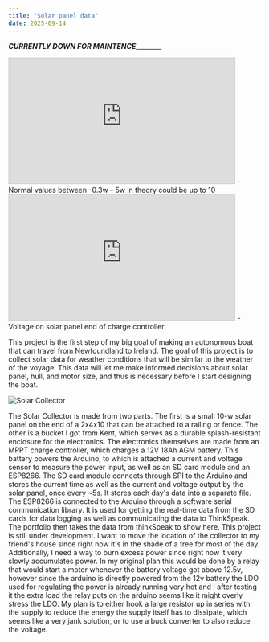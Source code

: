 ```yaml
---
title: "Solar panel data"
date: 2025-09-14
---
```


___________CURRENTLY DOWN FOR MAINTENCE___________________
<iframe width="450" height="250" style="border: 1px solid #cccccc;"
src="https://thingspeak.mathworks.com/channels/2937156/charts/2?bgcolor=%23ffffff&color=%23d62020&dynamic=true&results=100&title=Power&type=column&yaxis=Power+%28w%29">
</iframe>
-Normal values between -0.3w - 5w in theory could be up to 10

<iframe width="450" height="250" style="border: 1px solid #cccccc;"
src="https://thingspeak.mathworks.com/channels/2937156/charts/1?bgcolor=%23ffffff&color=%23d62020&dynamic=true&results=1000&title=Solar+Voltage&type=line&yaxismax=14&yaxismin=6&yaxis=Voltage+%28V%29">
</iframe>
-Voltage on solar panel end of charge controller

This project is the first step of my big goal of making an autonomous boat that can travel from Newfoundland to Ireland. The goal of this project is to collect solar data for weather conditions that will be similar to the weather of the voyage. This data will let me make informed decisions about solar panel, hull, and motor size, and thus is necessary before I start designing the boat. 

![Solar Collector](https://github.com/user-attachments/assets/1e498280-6fe4-4448-99d6-fa8bba60896f)

The Solar Collector is made from two parts. The first is a small 10-w solar panel on the end of a 2x4x10 that can be attached to a railing or fence. The other is a bucket I got from Kent, which serves as a durable splash-resistant enclosure for the electronics. The electronics themselves are made from an MPPT charge controller, which charges a 12V 18Ah AGM battery. This battery powers the Arduino, to which is attached a current and voltage sensor to measure the power input, as well as an SD card module and an ESP8266. The SD card module connects through SPI to the Arduino and stores the current time as well as the current and voltage output by the solar panel, once every ~5s. It stores each day's data into a separate file. The ESP8266 is connected to the Arduino through a software serial communication library. It is used for getting the real-time data from the SD cards for data logging as well as communicating the data to ThinkSpeak. The portfolio then takes the data from thinkSpeak to show here. This project is still under development. I want to move the location of the collector to my friend's house since right now it's in the shade of a tree for most of the day. Additionally, I need a way to burn excess power since right now it very slowly accumulates power. In my original plan this would be done by a relay that would start a motor whenever the battery voltage got above 12.5v, however since the arduino is directly powered from the 12v battery the LDO used for regulating the power is already running very hot and I after testing it the extra load the relay puts on the arduino seems like it might overly stress the LDO. My plan is to either hook a large resistor up in series with the supply to reduce the energy the supply itself has to dissipate, which seems like a very jank solution, or to use a buck converter to also reduce the voltage.


